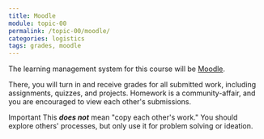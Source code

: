 ```yaml
---
title: Moodle
module: topic-00
permalink: /topic-00/moodle/
categories: logistics
tags: grades, moodle
---
```


<div class="divider-heading"></div>


The learning management system for this course will be [Moodle]({{site.data.moodle.main}}).

There, you will turn in and receive grades for all submitted work, including assignments, quizzes, and projects. Homework is a community-affair, and you are encouraged to view each other's submissions.

<span class="label label-danger">Important</span> This **_does not_** mean "copy each other's work." You should explore others' processes, but only use it for problem solving or ideation.
